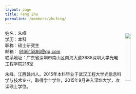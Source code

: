 ```yaml
---
layout: page
title: Feng Zhu
permalink: /members/zhufeng/
---
```


<a href="{{ site.baseurl }}/members/zhufeng/">
<img src="{{ site.baseurl }}/images/zhufeng-92x128.jpg" style="width: 20%; float: right; margin: 10px" />
</a>

姓名：朱峰<br/>
学历：本科<br/>
职称：硕士研究生<br/>
邮箱： 916615886@qq.com<br/>
联系地址：广东省深圳市南山区南海大道3688深圳大学光电工程学院218室

朱峰，江西赣州人。2015年本科毕业于武汉工程大学光信息科学与技术专业，取得学士学位，2015年9月进入深圳大学，攻读硕士学位。

